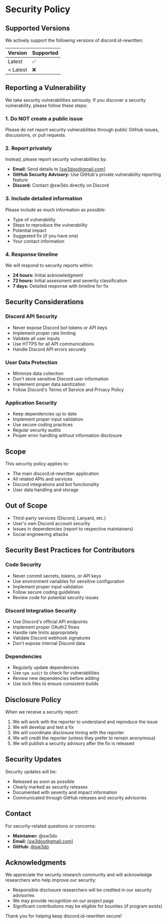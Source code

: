 # Security Policy

## Supported Versions

We actively support the following versions of discord.id-rewritten:

| Version | Supported          |
| ------- | ------------------ |
| Latest  | :white_check_mark: |
| < Latest| :x:                |

## Reporting a Vulnerability

We take security vulnerabilities seriously. If you discover a security vulnerability, please follow these steps:

### 1. Do NOT create a public issue

Please do not report security vulnerabilities through public GitHub issues, discussions, or pull requests.

### 2. Report privately

Instead, please report security vulnerabilities by:

- **Email:** Send details to [sw3doo@gmail.com]
- **GitHub Security Advisory:** Use GitHub's private vulnerability reporting feature
- **Discord:** Contact @sw3do directly on Discord

### 3. Include detailed information

Please include as much information as possible:

- Type of vulnerability
- Steps to reproduce the vulnerability
- Potential impact
- Suggested fix (if you have one)
- Your contact information

### 4. Response timeline

We will respond to security reports within:

- **24 hours:** Initial acknowledgment
- **72 hours:** Initial assessment and severity classification
- **7 days:** Detailed response with timeline for fix

## Security Considerations

### Discord API Security

- Never expose Discord bot tokens or API keys
- Implement proper rate limiting
- Validate all user inputs
- Use HTTPS for all API communications
- Handle Discord API errors securely

### User Data Protection

- Minimize data collection
- Don't store sensitive Discord user information
- Implement proper data sanitization
- Follow Discord's Terms of Service and Privacy Policy

### Application Security

- Keep dependencies up to date
- Implement proper input validation
- Use secure coding practices
- Regular security audits
- Proper error handling without information disclosure

## Scope

This security policy applies to:

- The main discord.id-rewritten application
- All related APIs and services
- Discord integrations and bot functionality
- User data handling and storage

## Out of Scope

- Third-party services (Discord, Lanyard, etc.)
- User's own Discord account security
- Issues in dependencies (report to respective maintainers)
- Social engineering attacks

## Security Best Practices for Contributors

### Code Security

- Never commit secrets, tokens, or API keys
- Use environment variables for sensitive configuration
- Implement proper input validation
- Follow secure coding guidelines
- Review code for potential security issues

### Discord Integration Security

- Use Discord's official API endpoints
- Implement proper OAuth2 flows
- Handle rate limits appropriately
- Validate Discord webhook signatures
- Don't expose internal Discord data

### Dependencies

- Regularly update dependencies
- Use `npm audit` to check for vulnerabilities
- Review new dependencies before adding
- Use lock files to ensure consistent builds

## Disclosure Policy

When we receive a security report:

1. We will work with the reporter to understand and reproduce the issue
2. We will develop and test a fix
3. We will coordinate disclosure timing with the reporter
4. We will credit the reporter (unless they prefer to remain anonymous)
5. We will publish a security advisory after the fix is released

## Security Updates

Security updates will be:

- Released as soon as possible
- Clearly marked as security releases
- Documented with severity and impact information
- Communicated through GitHub releases and security advisories

## Contact

For security-related questions or concerns:

- **Maintainer:** @sw3do
- **Email:** [sw3doo@gmail.com]
- **GitHub:** [@sw3do](https://github.com/sw3do)

## Acknowledgments

We appreciate the security research community and will acknowledge researchers who help improve our security:

- Responsible disclosure researchers will be credited in our security advisories
- We may provide recognition on our project page
- Significant contributions may be eligible for bounties (if program exists)

Thank you for helping keep discord.id-rewritten secure!